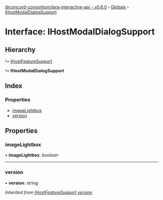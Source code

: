 [@concord-consortium/lara-interactive-api - v0.6.0](../README.md) › [Globals](../globals.md) › [IHostModalDialogSupport](ihostmodaldialogsupport.md)

# Interface: IHostModalDialogSupport

## Hierarchy

  ↳ [IHostFeatureSupport](ihostfeaturesupport.md)

  ↳ **IHostModalDialogSupport**

## Index

### Properties

* [imageLightbox](ihostmodaldialogsupport.md#imagelightbox)
* [version](ihostmodaldialogsupport.md#version)

## Properties

###  imageLightbox

• **imageLightbox**: *boolean*

___

###  version

• **version**: *string*

*Inherited from [IHostFeatureSupport](ihostfeaturesupport.md).[version](ihostfeaturesupport.md#version)*
